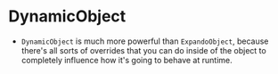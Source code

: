 # DynamicObject

* `DynamicObject` is much more powerful than `ExpandoObject`, because there's all sorts of overrides that you can do inside of the object to completely influence how it's going to behave at runtime.

